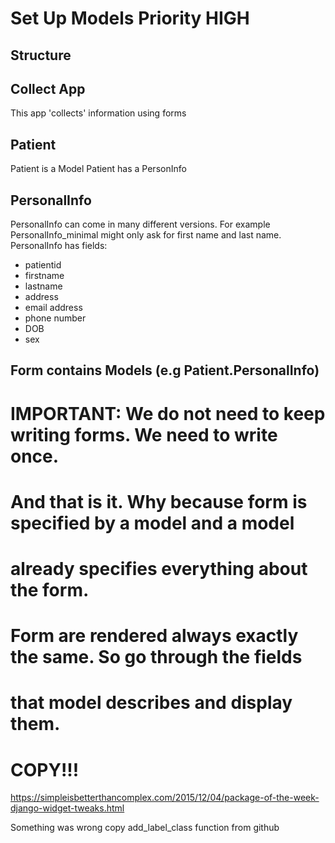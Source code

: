 # Set Up Models __Priority HIGH__

## Structure
## Collect App
This app 'collects' information using forms
## Patient
Patient is a Model
Patient has a PersonInfo
## PersonalInfo
PersonalInfo can come in many different versions. For example PersonalInfo_minimal
might only ask for first name and last name.
PersonalInfo has fields:
- patientid
- firstname
- lastname
- address
- email address
- phone number
- DOB
- sex


## Form contains Models (e.g Patient.PersonalInfo)


# IMPORTANT: We do not need to keep writing forms. We need to write once. 
# And that is it. Why because form is specified by a model and a model
# already specifies everything about the form. 
# Form are rendered always exactly the same. So go through the fields
# that model describes and display them.

# COPY!!!
https://simpleisbetterthancomplex.com/2015/12/04/package-of-the-week-django-widget-tweaks.html

Something was wrong
copy add_label_class function from github


